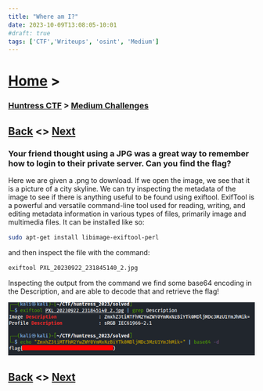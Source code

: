 ```yaml
---
title: "Where am I?"
date: 2023-10-09T13:08:05-10:01
#draft: true
tags: ['CTF','Writeups', 'osint', 'Medium']
---
```

 
# [Home](https://jjolley91.github.io/blog/) >

###  [Huntress CTF](https://jjolley91.github.io/blog/huntress_ctf_2023) >  [Medium Challenges](https://jjolley91.github.io/blog/huntress_ctf_2023/2.medium/)

## [Back](https://jjolley91.github.io/blog/huntress_ctf_2023/backdoored_splunk)  <> [Next](https://jjolley91.github.io/blog/huntress_ctf_2023/2.medium/operation_not_found) 

### Your friend thought using a JPG was a great way to remember how to login to their private server. Can you find the flag?

Here we are given a .png to download.
If we open the image, we see that it is a picture of a city skyline. We can try inspecting the metadata of the image to see if there is anything useful to be found using exiftool. ExifTool is a powerful and versatile command-line tool used for reading, writing, and editing metadata information in various types of files, primarily image and multimedia files. It can be installed like so:
```bash
sudo apt-get install libimage-exiftool-perl
```
and then inspect the file with the command:
```bash
exiftool PXL_20230922_231845140_2.jpg
```
Inspecting the output from the command we find some base64 encoding in the Description, and are able to decode that and retrieve the flag!

![where_am_i](https://github.com/jjolley91/blog/blob/main/static/Huntress_CTF_2023/where_am_i.png?raw=true)

## [Back](https://jjolley91.github.io/blog/huntress_ctf_2023/backdoored_splunk)  <> [Next](https://jjolley91.github.io/blog/huntress_ctf_2023/2.medium/operation_not_found) 

